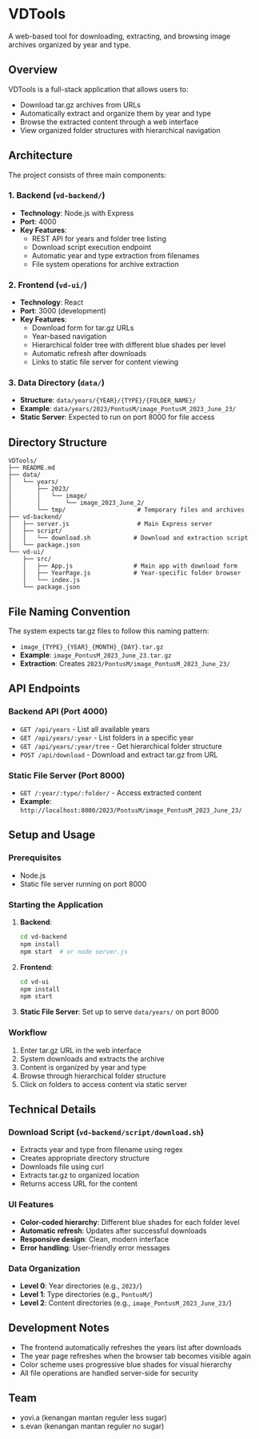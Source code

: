 # VDTools

A web-based tool for downloading, extracting, and browsing image archives organized by year and type.

## Overview

VDTools is a full-stack application that allows users to:
- Download tar.gz archives from URLs
- Automatically extract and organize them by year and type
- Browse the extracted content through a web interface
- View organized folder structures with hierarchical navigation

## Architecture

The project consists of three main components:

### 1. Backend (`vd-backend/`)
- **Technology**: Node.js with Express
- **Port**: 4000
- **Key Features**:
  - REST API for years and folder tree listing
  - Download script execution endpoint
  - Automatic year and type extraction from filenames
  - File system operations for archive extraction

### 2. Frontend (`vd-ui/`)
- **Technology**: React
- **Port**: 3000 (development)
- **Key Features**:
  - Download form for tar.gz URLs
  - Year-based navigation
  - Hierarchical folder tree with different blue shades per level
  - Automatic refresh after downloads
  - Links to static file server for content viewing

### 3. Data Directory (`data/`)
- **Structure**: `data/years/{YEAR}/{TYPE}/{FOLDER_NAME}/`
- **Example**: `data/years/2023/PontusM/image_PontusM_2023_June_23/`
- **Static Server**: Expected to run on port 8000 for file access

## Directory Structure

```
VDTools/
├── README.md
├── data/
│   └── years/
│       ├── 2023/
│       │   └── image/
│       │       └── image_2023_June_2/
│       └── tmp/                    # Temporary files and archives
├── vd-backend/
│   ├── server.js                   # Main Express server
│   ├── script/
│   │   └── download.sh            # Download and extraction script
│   └── package.json
└── vd-ui/
    ├── src/
    │   ├── App.js                 # Main app with download form
    │   ├── YearPage.js            # Year-specific folder browser
    │   └── index.js
    └── package.json
```

## File Naming Convention

The system expects tar.gz files to follow this naming pattern:
- `image_{TYPE}_{YEAR}_{MONTH}_{DAY}.tar.gz`
- **Example**: `image_PontusM_2023_June_23.tar.gz`
- **Extraction**: Creates `2023/PontusM/image_PontusM_2023_June_23/`

## API Endpoints

### Backend API (Port 4000)
- `GET /api/years` - List all available years
- `GET /api/years/:year` - List folders in a specific year
- `GET /api/years/:year/tree` - Get hierarchical folder structure
- `POST /api/download` - Download and extract tar.gz from URL

### Static File Server (Port 8000)
- `GET /:year/:type/:folder/` - Access extracted content
- **Example**: `http://localhost:8000/2023/PontusM/image_PontusM_2023_June_23/`

## Setup and Usage

### Prerequisites
- Node.js
- Static file server running on port 8000

### Starting the Application
1. **Backend**: 
   ```bash
   cd vd-backend
   npm install
   npm start  # or node server.js
   ```

2. **Frontend**:
   ```bash
   cd vd-ui
   npm install
   npm start
   ```

3. **Static File Server**: Set up to serve `data/years/` on port 8000

### Workflow
1. Enter tar.gz URL in the web interface
2. System downloads and extracts the archive
3. Content is organized by year and type
4. Browse through hierarchical folder structure
5. Click on folders to access content via static server

## Technical Details

### Download Script (`vd-backend/script/download.sh`)
- Extracts year and type from filename using regex
- Creates appropriate directory structure
- Downloads file using curl
- Extracts tar.gz to organized location
- Returns access URL for the content

### UI Features
- **Color-coded hierarchy**: Different blue shades for each folder level
- **Automatic refresh**: Updates after successful downloads
- **Responsive design**: Clean, modern interface
- **Error handling**: User-friendly error messages

### Data Organization
- **Level 0**: Year directories (e.g., `2023/`)
- **Level 1**: Type directories (e.g., `PontusM/`)
- **Level 2**: Content directories (e.g., `image_PontusM_2023_June_23/`)

## Development Notes

- The frontend automatically refreshes the years list after downloads
- The year page refreshes when the browser tab becomes visible again
- Color scheme uses progressive blue shades for visual hierarchy
- All file operations are handled server-side for security

## Team
- yovi.a (kenangan mantan reguler less sugar)
- s.evan (kenangan mantan reguler no sugar)